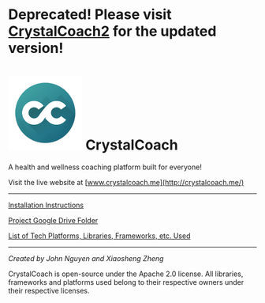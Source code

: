 # Deprecated! Please visit [CrystalCoach2](https://github.com/tehjawn/CrystalCoach2) for the updated version!

![logo-sm](https://github.com/tehjawn/CrystalCoach/blob/master/public/assets/logo-sm.png)
CrystalCoach
============

A health and wellness coaching platform built for everyone!

Visit the live website at [www.crystalcoach.me](http://crystalcoach.me/)

---

[Installation Instructions](https://docs.google.com/document/d/13RVbL_867amWWkUne_92HX-y3LlCvPCvo8bT8NSPSY4/edit)

[Project Google Drive Folder](https://drive.google.com/drive/u/0/folders/0B4L2bHrQgHD4Q1lfQmlqaDJqeTA)

[List of Tech Platforms, Libraries, Frameworks, etc. Used](https://docs.google.com/spreadsheets/d/1j855CstrNcCgqyFZDxddcd97-h54CVN8anZiZugC_fc/edit)

---

*Created by John Nguyen and Xiaosheng Zheng*

CrystalCoach is open-source under the Apache 2.0 license. All libraries, frameworks and platforms used belong to their respective owners under their respective licenses.

